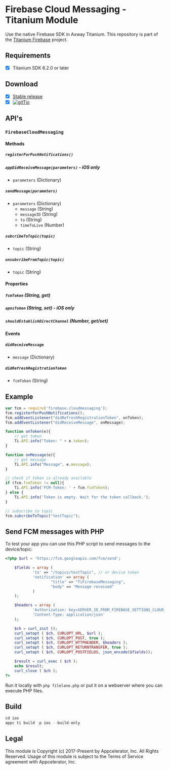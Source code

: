 # Firebase Cloud Messaging - Titanium Module
Use the native Firebase SDK in Axway Titanium. This repository is part of the [Titanium Firebase](https://github.com/hansemannn/titanium-firebase) project.

## Requirements
- [x] Titanium SDK 6.2.0 or later

## Download
- [x] [Stable release](https://github.com/hansemannn/titanium-firebase-cloud-messaging/releases)
- [x] [![gitTio](http://hans-knoechel.de/shields/shield-gittio.svg)](http://gitt.io/component/firebase.cloudmessaging)

## API's

### `FirebaseCloudMessaging`

#### Methods

##### `registerForPushNotifications()`

##### `appDidReceiveMessage(parameters)`  - iOS only
  - `parameters` (Dictionary)
  
##### `sendMessage(parameters)`
  - `parameters` (Dictionary)
    - `message` (String)
    - `messageID` (String)
    - `to` (String)
    - `timeToLive` (Number)
  
##### `subcribeToTopic(topic)`
  - `topic` (String)

##### `unsubcribeFromTopic(topic)`
  - `topic` (String)
  
#### Properties

##### `fcmToken` (String, get)

##### `apnsToken` (String, set) - iOS only

##### `shouldEstablishDirectChannel` (Number, get/set)

#### Events

##### `didReceiveMessage`
  - `message` (Dictionary)
  
##### `didRefreshRegistrationToken`
  - `fcmToken` (String)

## Example
```js
var fcm = require('firebase.cloudmessaging');
fcm.registerForPushNotifications();
fcm.addEventListener("didRefreshRegistrationToken", onToken);
fcm.addEventListener("didReceiveMessage", onMessage);

function onToken(e){
    // got token
    Ti.API.info("Token: " + e.token);
}

function onMessage(e){
    // got message
    Ti.API.info("Message", e.message);
}

// check if token is already available
if (fcm.fcmToken != null){
    Ti.API.info('FCM-Token: ' + fcm.fcmToken);
} else {
    Ti.API.info('Token is empty. Wait for the token callback.');
}

// subscribe to topic
fcm.subcribeToTopic("testTopic");
```

## Send FCM messages with PHP
To test your app you can use this PHP script to send messages to the device/topic:

```php
<?php $url = 'https://fcm.googleapis.com/fcm/send';

	$fields = array (
			'to' => "/topics/testTopic", // or device token
			'notification' => array (
					"title" => "TiFirebaseMessaging",
					"body" => "Message received"
			)
	);

	$headers = array (
			'Authorization: key=SERVER_ID_FROM_FIREBASE_SETTIGNS_CLOUD_MESSAGING',
			'Content-Type: application/json'
	);

	$ch = curl_init ();
	curl_setopt ( $ch, CURLOPT_URL, $url );
	curl_setopt ( $ch, CURLOPT_POST, true );
	curl_setopt ( $ch, CURLOPT_HTTPHEADER, $headers );
	curl_setopt ( $ch, CURLOPT_RETURNTRANSFER, true );
	curl_setopt ( $ch, CURLOPT_POSTFIELDS, json_encode($fields));

	$result = curl_exec ( $ch );
	echo $result;
	curl_close ( $ch );
?>
```

Run it locally with `php filelane.php` or put it on a webserver where you can execute PHP files.

## Build
```js
cd ios
appc ti build -p ios --build-only
```

## Legal

This module is Copyright (c) 2017-Present by Appcelerator, Inc. All Rights Reserved. 
Usage of this module is subject to the Terms of Service agreement with Appcelerator, Inc.  
